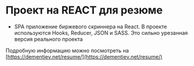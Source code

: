 # Проект на REACT для резюме

- SPA приложение биржевого скриннера на React. В проекте используются Hooks, Reducer, JSON и SASS. Это сильно урезанная версия реального проекта

Подробную информацию можно посмотреть на [https://dementiev.net/resume/](https://dementiev.net/resume/)

